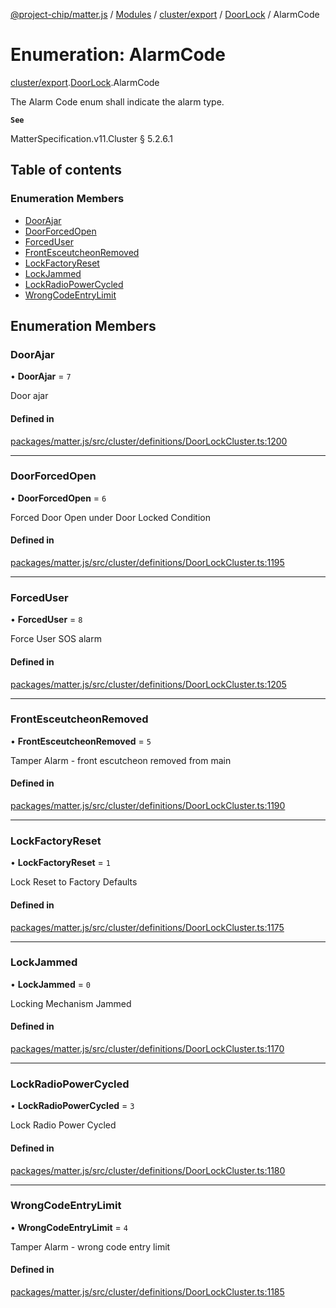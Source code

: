 [@project-chip/matter.js](../README.md) / [Modules](../modules.md) / [cluster/export](../modules/cluster_export.md) / [DoorLock](../modules/cluster_export.DoorLock.md) / AlarmCode

# Enumeration: AlarmCode

[cluster/export](../modules/cluster_export.md).[DoorLock](../modules/cluster_export.DoorLock.md).AlarmCode

The Alarm Code enum shall indicate the alarm type.

**`See`**

MatterSpecification.v11.Cluster § 5.2.6.1

## Table of contents

### Enumeration Members

- [DoorAjar](cluster_export.DoorLock.AlarmCode.md#doorajar)
- [DoorForcedOpen](cluster_export.DoorLock.AlarmCode.md#doorforcedopen)
- [ForcedUser](cluster_export.DoorLock.AlarmCode.md#forceduser)
- [FrontEsceutcheonRemoved](cluster_export.DoorLock.AlarmCode.md#frontesceutcheonremoved)
- [LockFactoryReset](cluster_export.DoorLock.AlarmCode.md#lockfactoryreset)
- [LockJammed](cluster_export.DoorLock.AlarmCode.md#lockjammed)
- [LockRadioPowerCycled](cluster_export.DoorLock.AlarmCode.md#lockradiopowercycled)
- [WrongCodeEntryLimit](cluster_export.DoorLock.AlarmCode.md#wrongcodeentrylimit)

## Enumeration Members

### DoorAjar

• **DoorAjar** = ``7``

Door ajar

#### Defined in

[packages/matter.js/src/cluster/definitions/DoorLockCluster.ts:1200](https://github.com/project-chip/matter.js/blob/6d3b6a5d957d88a9231d6ecab4bb41f8133112be/packages/matter.js/src/cluster/definitions/DoorLockCluster.ts#L1200)

___

### DoorForcedOpen

• **DoorForcedOpen** = ``6``

Forced Door Open under Door Locked Condition

#### Defined in

[packages/matter.js/src/cluster/definitions/DoorLockCluster.ts:1195](https://github.com/project-chip/matter.js/blob/6d3b6a5d957d88a9231d6ecab4bb41f8133112be/packages/matter.js/src/cluster/definitions/DoorLockCluster.ts#L1195)

___

### ForcedUser

• **ForcedUser** = ``8``

Force User SOS alarm

#### Defined in

[packages/matter.js/src/cluster/definitions/DoorLockCluster.ts:1205](https://github.com/project-chip/matter.js/blob/6d3b6a5d957d88a9231d6ecab4bb41f8133112be/packages/matter.js/src/cluster/definitions/DoorLockCluster.ts#L1205)

___

### FrontEsceutcheonRemoved

• **FrontEsceutcheonRemoved** = ``5``

Tamper Alarm - front escutcheon removed from main

#### Defined in

[packages/matter.js/src/cluster/definitions/DoorLockCluster.ts:1190](https://github.com/project-chip/matter.js/blob/6d3b6a5d957d88a9231d6ecab4bb41f8133112be/packages/matter.js/src/cluster/definitions/DoorLockCluster.ts#L1190)

___

### LockFactoryReset

• **LockFactoryReset** = ``1``

Lock Reset to Factory Defaults

#### Defined in

[packages/matter.js/src/cluster/definitions/DoorLockCluster.ts:1175](https://github.com/project-chip/matter.js/blob/6d3b6a5d957d88a9231d6ecab4bb41f8133112be/packages/matter.js/src/cluster/definitions/DoorLockCluster.ts#L1175)

___

### LockJammed

• **LockJammed** = ``0``

Locking Mechanism Jammed

#### Defined in

[packages/matter.js/src/cluster/definitions/DoorLockCluster.ts:1170](https://github.com/project-chip/matter.js/blob/6d3b6a5d957d88a9231d6ecab4bb41f8133112be/packages/matter.js/src/cluster/definitions/DoorLockCluster.ts#L1170)

___

### LockRadioPowerCycled

• **LockRadioPowerCycled** = ``3``

Lock Radio Power Cycled

#### Defined in

[packages/matter.js/src/cluster/definitions/DoorLockCluster.ts:1180](https://github.com/project-chip/matter.js/blob/6d3b6a5d957d88a9231d6ecab4bb41f8133112be/packages/matter.js/src/cluster/definitions/DoorLockCluster.ts#L1180)

___

### WrongCodeEntryLimit

• **WrongCodeEntryLimit** = ``4``

Tamper Alarm - wrong code entry limit

#### Defined in

[packages/matter.js/src/cluster/definitions/DoorLockCluster.ts:1185](https://github.com/project-chip/matter.js/blob/6d3b6a5d957d88a9231d6ecab4bb41f8133112be/packages/matter.js/src/cluster/definitions/DoorLockCluster.ts#L1185)
